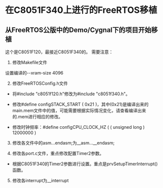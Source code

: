 # 在C8051F340上进行的FreeRTOS移植
## 从FreeRTOS公版中的Demo/Cygnal下的项目开始移植
这个是C8051F120，最接近C8051F340的。
需要注意：
1. 修改Makefile文件

设置编译的--xram-size 4096

2. 修改FreeRTOSConfig.h文件

- 将#include "c8051f120.h"修改为#include "c8051f340.h"。

- 修改#define configSTACK_START			( 0x21 )，其中(0x21)是编译出来的main.mem文件中的值，可能需要根据实际情况变化，请查看编译出来的.mem进行相应的修改。

- 修改时钟频率：#define configCPU_CLOCK_HZ			( ( unsigned long ) 12000000 )

3. 修改各文件中的asm...endasm;为__asm...__endasm;

4. 修改各port.c文件，重点修改配置Timer2参数。

- 根据C8051F340的Timer2参数进行设置。重点是prvSetupTimerInterrupt()函数。

5. 修改各interrupt为__interrupt